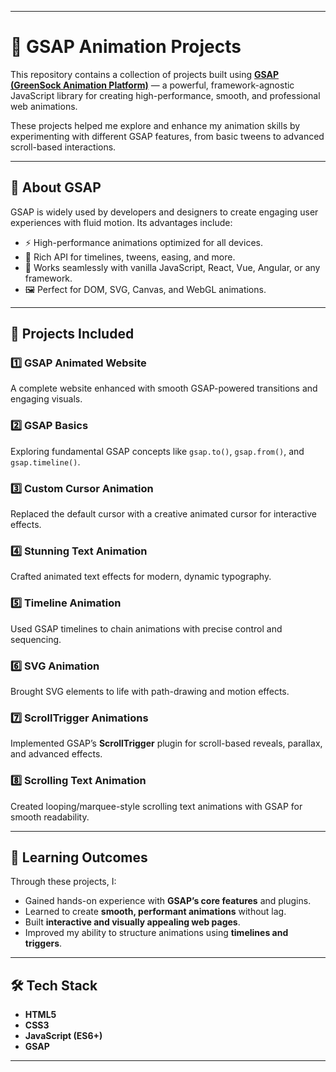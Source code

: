 
---

# 🚀 GSAP Animation Projects

This repository contains a collection of projects built using **[GSAP (GreenSock Animation Platform)](https://greensock.com/gsap/)** — a powerful, framework-agnostic JavaScript library for creating high-performance, smooth, and professional web animations.

These projects helped me explore and enhance my animation skills by experimenting with different GSAP features, from basic tweens to advanced scroll-based interactions.

---

## 📌 About GSAP

GSAP is widely used by developers and designers to create engaging user experiences with fluid motion. Its advantages include:

* ⚡ High-performance animations optimized for all devices.
* 🎨 Rich API for timelines, tweens, easing, and more.
* 🔧 Works seamlessly with vanilla JavaScript, React, Vue, Angular, or any framework.
* 🖼️ Perfect for DOM, SVG, Canvas, and WebGL animations.

---

## 📂 Projects Included

### 1️⃣ **GSAP Animated Website**

A complete website enhanced with smooth GSAP-powered transitions and engaging visuals.

### 2️⃣ **GSAP Basics**

Exploring fundamental GSAP concepts like `gsap.to()`, `gsap.from()`, and `gsap.timeline()`.

### 3️⃣ **Custom Cursor Animation**

Replaced the default cursor with a creative animated cursor for interactive effects.

### 4️⃣ **Stunning Text Animation**

Crafted animated text effects for modern, dynamic typography.

### 5️⃣ **Timeline Animation**

Used GSAP timelines to chain animations with precise control and sequencing.

### 6️⃣ **SVG Animation**

Brought SVG elements to life with path-drawing and motion effects.

### 7️⃣ **ScrollTrigger Animations**

Implemented GSAP’s **ScrollTrigger** plugin for scroll-based reveals, parallax, and advanced effects.

### 8️⃣ **Scrolling Text Animation**

Created looping/marquee-style scrolling text animations with GSAP for smooth readability.

---

## 🎯 Learning Outcomes

Through these projects, I:

* Gained hands-on experience with **GSAP’s core features** and plugins.
* Learned to create **smooth, performant animations** without lag.
* Built **interactive and visually appealing web pages**.
* Improved my ability to structure animations using **timelines and triggers**.

---

## 🛠️ Tech Stack

* **HTML5**
* **CSS3**
* **JavaScript (ES6+)**
* **GSAP**

---





